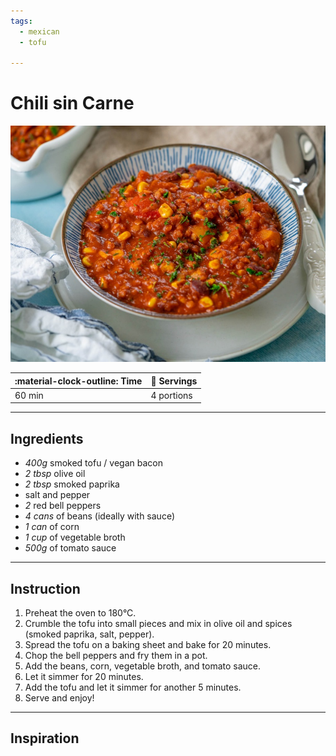 ```yaml
---
tags:
  - mexican
  - tofu

---
```


# Chili sin Carne

![image](image.jpg)

| :material-clock-outline: Time | :fork_and_knife: Servings |
|-------------------------------|---------------------------|
| 60 min                        | 4 portions                |

---

## Ingredients

- _400g_ smoked tofu / vegan bacon
- _2 tbsp_ olive oil
- _2 tbsp_ smoked paprika
- salt and pepper
- _2_ red bell peppers
- _4 cans_ of beans (ideally with sauce)
- _1 can_ of corn
- _1 cup_ of vegetable broth
- _500g_ of tomato sauce

---

## Instruction

1. Preheat the oven to 180°C.
2. Crumble the tofu into small pieces and mix in olive oil and spices (smoked paprika, salt, pepper).
3. Spread the tofu on a baking sheet and bake for 20 minutes.
4. Chop the bell peppers and fry them in a pot.
5. Add the beans, corn, vegetable broth, and tomato sauce.
6. Let it simmer for 20 minutes.
7. Add the tofu and let it simmer for another 5 minutes.
8. Serve and enjoy!

---

## Inspiration
